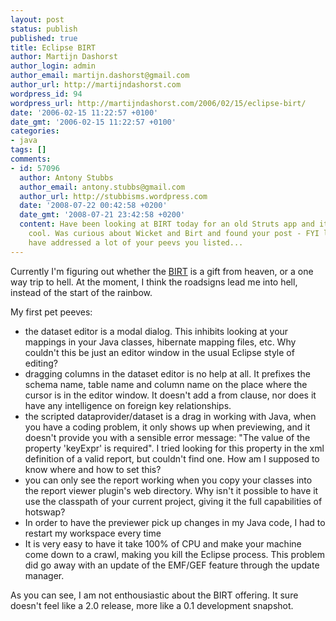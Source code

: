```yaml
---
layout: post
status: publish
published: true
title: Eclipse BIRT
author: Martijn Dashorst
author_login: admin
author_email: martijn.dashorst@gmail.com
author_url: http://martijndashorst.com
wordpress_id: 94
wordpress_url: http://martijndashorst.com/2006/02/15/eclipse-birt/
date: '2006-02-15 11:22:57 +0100'
date_gmt: '2006-02-15 11:22:57 +0100'
categories:
- java
tags: []
comments:
- id: 57096
  author: Antony Stubbs
  author_email: antony.stubbs@gmail.com
  author_url: http://stubbisms.wordpress.com
  date: '2008-07-22 00:42:58 +0200'
  date_gmt: '2008-07-21 23:42:58 +0200'
  content: Have been looking at BIRT today for an old Struts app and it looks pretty
    cool. Was curious about Wicket and Birt and found your post - FYI look slike they
    have addressed a lot of your peevs you listed...
---
```

<p>Currently I'm figuring out whether the <a href="http://www.eclipse.org/birt/">BIRT</a> is a gift from heaven, or a one way trip to hell. At the moment, I think the roadsigns lead me into hell, instead of the start of the rainbow.</p>
<p>
My first pet peeves:</p>
<ul>
<li>the dataset editor is a modal dialog. This inhibits looking at your mappings in your Java classes, hibernate mapping files, etc. Why couldn't this be just an editor window in the usual Eclipse style of editing?</li>
<li>dragging columns in the dataset editor is no help at all. It prefixes the schema name, table name and column name on the place where the cursor is in the editor window. It doesn't add a from clause, nor does it have any intelligence on foreign key relationships.</li>
<li>the scripted dataprovider/dataset is a drag in working with Java, when you have a coding problem, it only shows up when previewing, and it doesn't provide you with a sensible error message: "The value of the property 'keyExpr' is required". I tried looking for this property in the xml definition of a valid report, but couldn't find one. How am I supposed to know where and how to set this?</li>
<li>you can only see the report working when you copy your classes into the report viewer plugin's web directory. Why isn't it possible to have it use the classpath of your current project, giving it the full capabilities of hotswap?</li>
<li>In order to have the previewer pick up changes in my Java code, I had to restart my workspace every time</li>
<li>It is very easy to have it take 100% of CPU and make your machine come down to a crawl, making you kill the Eclipse process. This problem did go away with an update of the EMF/GEF feature through the update manager.</li>
</ul>
<p>
As you can see, I am not enthousiastic about the BIRT offering. It sure doesn't feel like a 2.0 release, more like a 0.1 development snapshot.</p>
